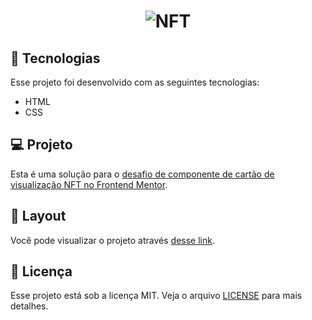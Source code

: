 <h1 align="center">
  <img alt="NFT" title="NFT" src="https://i.ibb.co/JqBQYDn/mobile-design.jpg width="250px" />
</h1>


## 🚀 Tecnologias

Esse projeto foi desenvolvido com as seguintes tecnologias:

- HTML
- CSS


## 💻 Projeto

Esta é uma solução para o [desafio de componente de cartão de visualização NFT no Frontend Mentor](https://www.frontendmentor.io/challenges/nft-preview-card-component-SbdUL_w0U).


## 🔖 Layout

Você pode visualizar o projeto através [desse link](https://desafio-nft.netlify.app/).

## :memo: Licença

Esse projeto está sob a licença MIT. Veja o arquivo [LICENSE](LICENSE.md) para mais detalhes.

